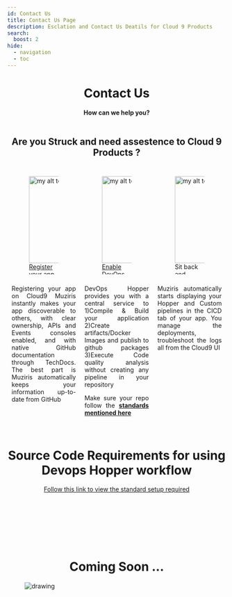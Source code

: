 ```yaml
---
id: Contact Us
title: Contact Us Page
description: Esclation and Contact Us Deatils for Cloud 9 Products
search:
  boost: 2
hide:
  - navigation
  - toc
---
```


<h1 style=" text-align: center; box-sizing: border-box;">Contact Us</h3>
<h4 style=" text-align: center; box-sizing: border-box;margin: 0rem;">
  How can we help you?</h4>
</br>
<h2 style=" text-align: center; box-sizing: border-box;">Are you Struck and need assestence to Cloud 9 Products ?</h2>

<div class="row" style="box-sizing: border-box;">
  <div class="column" style="box-sizing: border-box; float: left; width: 33.33%; padding: 10px; height: 250px;">
  <a href="/catalog-import">
  <figure>
  <img src="./img/1.png"  width="200"  alt="my alt text"/>
  <figcaption style="margin: 0rem;">Register your app on cloud9</figcaption>
</figure>
</a>
  </div>
  <div class="column" style="box-sizing: border-box; float: left; width: 33.33%; padding: 10px; height: 250px;">
    <a href="/create/templates/default/cicdaas-pipeline-ui-dev"><figure>
  <img src="./img/2.png"  width="200"  alt="my alt text"/>
  <figcaption style="margin: 0rem;" >Enable DevOps Hoppers for standardised pipelines</figcaption>
</figure>
</a>
  </div>
  <div class="column" style="box-sizing: border-box; float: left; width: 33.33%; padding: 10px; height: 250px;">
    <figure>
  <img src="./img/3.png"  width="200"  alt="my alt text"/>
  <figcaption style="margin: 0rem;">Sit back and manage your CI/CD</figcaption>
</figure>
  </div>
</div>
<div class="row">
  <div class="column" style="box-sizing: border-box; float: left; width: 33.33%; padding: 10px; height: 400px;">
    <p style="text-align: justify; text-justify: inter-word; box-sizing: border-box;">Registering your app on Cloud9 Muziris instantly makes your app discoverable to others, with clear ownership, APIs and Events consoles enabled, and with native GitHub documentation through TechDocs. The best part is Muziris automatically keeps your information up-to-date from GitHub</p>
  </div>
  <div class="column" style="box-sizing: border-box; float: left; width: 33.33%; padding: 10px; height: 400px;">
    <p style="text-align: justify; text-justify: inter-word;box-sizing: border-box;"> DevOps Hopper provides you with a central service to 1)Compile & Build your application 2)Create artifacts/Docker Images and publish to github packages 3)Execute Code quality analysis without creating any pipeline in your repository      </p>
    <p style="text-align: justify; text-justify: inter-word;box-sizing: border-box;"> Make sure your repo follow the <b><a href="cicdaas_standards" color="red"> standards mentioned here </a></b>
  </div>
  <div class="column" style="box-sizing: border-box; float: left; width: 33.33%; padding: 10px; height: 400px;">
    <p style="text-align: justify; text-justify: inter-word;box-sizing: border-box;"> Muziris automatically starts displaying your Hopper and Custom pipelines in the CICD tab of your app. You manage the deployments, troubleshoot the logs all from the Cloud9 UI </p>
  </div>
</div>

<div style="box-sizing: border-box; padding-top: 50px;">
<h1 style=" text-align: center; "> Source Code Requirements for using Devops Hopper workflow</h1>
 <p style=" text-align: center; "> <a href="cicdaas_standards">  Follow this link to view the standard setup required </a> </p>
</div>

<div style="box-sizing: border-box; padding-top: 100px;">
<h1 style=" text-align: center; ">Coming Soon ...</h1>
<figure>
      <img
        style="
          display: block;
          margin-left: auto;
          margin-right: auto;
          width=100%;"
        src="./img/road_map.PNG"
        alt="drawing"
      />
</div>
